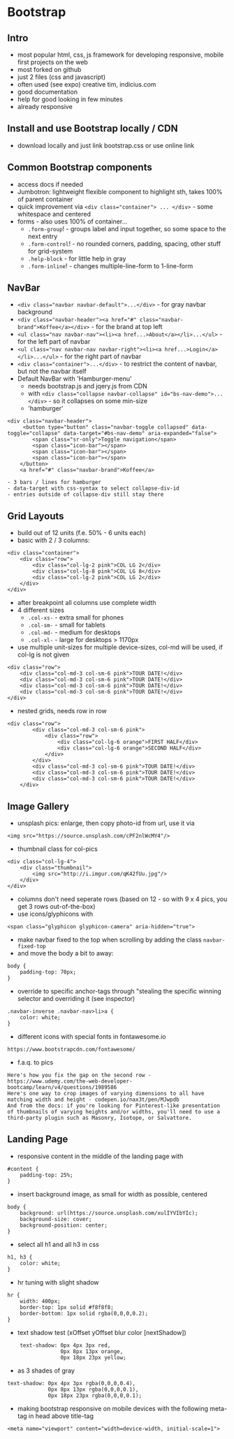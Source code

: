 # Bootstrap

## Intro
- most popular html, css, js framework for developing responsive, mobile first projects on the web
- most forked on github
- just 2 files (css and javascript)
- often used (see expo) creative tim, indicius.com
- good documentation
- help for good looking in few minutes
- already responsive

## Install and use Bootstrap locally / CDN
- download locally and just link bootstrap.css or use online link

## Common Bootstrap components
- access docs if needed
- Jumbotron: lightweight flexible component to highlight sth, takes 100% of parent container
- quick improvement via `<div class="container"> ... </div>` - some whitespace and centered
- forms - also uses 100% of container...
	- `.form-group`! - groups label and input together, so some space to the next entry
	- `.form-control`! - no rounded corners, padding, spacing, other stuff for grid-system
	- `.help-block` - for little help in gray
	- `.form-inline`! - changes multiple-line-form to 1-line-form
	
## NavBar
- `<div class="navbar navbar-default">...</div>` - for gray navbar background
- `<div class="navbar-header"><a href="#" class="navbar-brand">Koffee</a></div>` - for the brand at top left
- `<ul class="nav navbar-nav"><li><a href...>About</a></li>...</ul>` - for the left part of navbar
- `<ul class="nav navbar-nav navbar-right"><li><a href...>Login</a></li>...</ul>` - for the right part of navbar
- `<div class="container">...</div>` - to restrict the content of navbar, but not the navbar itself
- Default NavBar with 'Hamburger-menu'
	- needs bootstrap.js and jqery.js from CDN
	- with `<div class="collapse navbar-collapse" id="bs-nav-demo">...</div>` - so it collapses on some min-size
	- 'hamburger'
```
<div class="navbar-header">
	 <button type="button" class="navbar-toggle collapsed" data-toggle="collapse" data-target="#bs-nav-demo" aria-expanded="false">
		<span class="sr-only">Toggle navigation</span>
		<span class="icon-bar"></span>
		<span class="icon-bar"></span>
		<span class="icon-bar"></span>
	</button>
	<a href="#" class="navbar-brand">Koffee</a>
```
	- 3 bars / lines for hamburger
	- data-target with css-syntax to select collapse-div-id
	- entries outside of collapse-div still stay there
## Grid Layouts
- build out of 12 units (f.e. 50% - 6 units each)
- basic with 2 / 3 columns:
```
<div class="container">
    <div class="row">
        <div class="col-lg-2 pink">COL LG 2</div>
        <div class="col-lg-8 pink">COL LG 8</div>
        <div class="col-lg-2 pink">COL LG 2</div>
    </div>
</div>
```
- after breakpoint all columns use complete width
- 4 different sizes
	- `.col-xs-` - extra small for phones
	- `.col-sm-` - small for tablets
	- `.col-md-` - medium for desktops
	- `.col-xl-` - large for desktops > 1170px
- use multiple unit-sizes for multiple device-sizes, col-md will be used, if col-lg is not given
```
<div class="row">
	<div class="col-md-3 col-sm-6 pink">TOUR DATE!</div>
	<div class="col-md-3 col-sm-6 pink">TOUR DATE!</div>
	<div class="col-md-3 col-sm-6 pink">TOUR DATE!</div>
	<div class="col-md-3 col-sm-6 pink">TOUR DATE!</div>
</div>
```
- nested grids, needs row in row
```
<div class="row">
        <div class="col-md-3 col-sm-6 pink">
            <div class="row">
                <div class="col-lg-6 orange">FIRST HALF</div>
                <div class="col-lg-6 orange">SECOND HALF</div>
            </div>
        </div>
        <div class="col-md-3 col-sm-6 pink">TOUR DATE!</div>
        <div class="col-md-3 col-sm-6 pink">TOUR DATE!</div>
        <div class="col-md-3 col-sm-6 pink">TOUR DATE!</div>
    </div>
```

## Image Gallery
- unsplash pics: enlarge, then copy photo-id from url, use it via
```
<img src="https://source.unsplash.com/cPF2nlWcMY4"/> 
```
- thumbnail class for col-pics
```
<div class="col-lg-4">
	<div class="thumbnail">
		<img src="http://i.imgur.com/qK42fUu.jpg"/>
	</div>
</div>
```
- columns don't need seperate rows (based on 12 - so with 9 x 4 pics, you get 3 rows out-of-the-box)
- use icons/glyphicons with
```
<span class="glyphicon glyphicon-camera" aria-hidden="true">
```
- make navbar fixed to the top when scrolling by adding the class `navbar-fixed-top`
- and move the body a bit to away:
```
body {
    padding-top: 70px;
}
```
- override to specific anchor-tags through "stealing the specific winning selector and overriding it (see inspector)
```
.navbar-inverse .navbar-nav>li>a {
    color: white;
}
```
- different icons with special fonts in fontawesome.io
```
https://www.bootstrapcdn.com/fontawesome/
```
- f.a.q. to pics
```
Here's how you fix the gap on the second row - https://www.udemy.com/the-web-developer-bootcamp/learn/v4/questions/1989586
Here's one way to crop images of varying dimensions to all have matching width and height - codepen.io/nax3t/pen/MJwpdb
And from the docs: if you're looking for Pinterest-like presentation of thumbnails of varying heights and/or widths, you'll need to use a third-party plugin such as Masonry, Isotope, or Salvattore.
```

## Landing Page
- responsive content in the middle of the landing page with
```
#content {
	padding-top: 25%;
}
```
- insert background image, as small for width as possible, centered
```
body {
    background: url(https://source.unsplash.com/xulIYVIbYIc);
    background-size: cover;
    background-position: center;
}
```

- select all h1 and all h3 in css
```
h1, h3 {
    color: white;
}
```

- hr tuning with slight shadow
```
hr {
    width: 400px;
    border-top: 1px solid #f8f8f8;
    border-bottom: 1px solid rgba(0,0,0,0.2);
}
```

- text shadow test (xOffset yOffset blur color [nextShadow])
```
    text-shadow: 0px 4px 3px red,
                 0px 8px 13px orange,
                 0px 18px 23px yellow;
```

- as 3 shades of gray
```
text-shadow: 0px 4px 3px rgba(0,0,0,0.4),
			 0px 8px 13px rgba(0,0,0,0.1),
			 0px 18px 23px rgba(0,0,0,0.1);
```
	
- making bootstrap responsive on mobile devices with the following meta-tag in head above title-tag
```
<meta name="viewport" content="width=device-width, initial-scale=1">
```